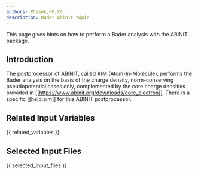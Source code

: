 ```yaml
---
authors: PCasek,FF,XG
description: Bader Abinit topic
---
```


This page gives hints on how to perform a Bader analysis with the ABINIT package.

## Introduction

The postprocessor of ABINIT, called AIM (Atom-In-Molecule), performs the Bader
analysis on the basis of the charge density, norm-conserving pseudopotential
cases only, complemented by the core charge densities provided in
[[https://www.abinit.org/downloads/core_electron]]. There is a specific
[[help:aim]] for this ABINIT postprocessor.


## Related Input Variables

{{ related_variables }}

## Selected Input Files

{{ selected_input_files }}


